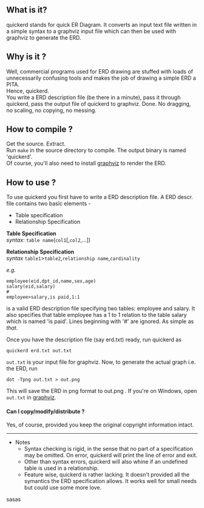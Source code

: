 What is it?
-----
quickerd stands for quick ER Diagram.
It converts an input text file written in a simple syntax to a graphviz input file which can then be used with graphviz to generate the ERD.

Why is it ?
----
Well, commercial programs used for ERD drawing are stuffed with loads of unnecessarily confusing tools and makes the job of drawing  a simple ERD a PITA.  
Hence, quickerd.  
You write a ERD description file (be there in a minute), pass it through quickerd, pass the output file of quickerd to graphviz. Done.
No dragging, no scaling, no copying, no messing. 

How to compile ?
--
Get the source. Extract.  
Run `make` in the source directory to compile. The output binary is named 'quickerd'.  
Of course, you'll also need to install [graphviz](http://www.graphviz.org/Download_windows.php) to render the ERD.

How to use ?
---
To use quickerd you first have to write a ERD description file.
A ERD descr. file contains two basic elements - 
* Table specification
* Relationship Specification

**Table Specification**  
*syntax*: `table name`(`col1`[,`col2`,...])  

**Relationship Specification**  
*syntax* `table1`>`table2`,`relationship name`,`cardinality`

*e.g.*
```
employee(eid,dpt_id,name,sex,age)
salary(eid,salary)
#
employee>salary,is paid,1:1
```
is a valid ERD description file specifying two tables: employee and salary. It also specifies that table employee has a 1 to 1 relation to the table salary which is named 'is paid'.
Lines beginning with '#' are ignored.
As simple as *that*.

Once you have the description file (say erd.txt) ready, run quickerd as
```
quickerd erd.txt out.txt
```
`out.txt` is your input file for graphviz. Now, to generate the actual graph i.e. the ERD, run
```
dot -Tpng out.txt > out.png
```
This will save the ERD in png format to out.png .
If you're on Windows, open `out.txt` in [graphviz](http://www.graphviz.org/Download_windows.php).

#### Can I copy/modify/distribute ?
Yes, of course, provided you keep the original copyright information intact.  
___
* Notes
  * Syntax checking is rigid, in the sense that no part of a specification may be omitted. On error, quickerd will print the line of error and exit.
  * Other than syntax errors, quickerd will also whine if an undefined table is used in a relationship.
  * Feature wise, quickerd is rather lacking. It doesn't provided all the symantics the ERD specification allows. It works well for small needs but could use some more love.







sasas
